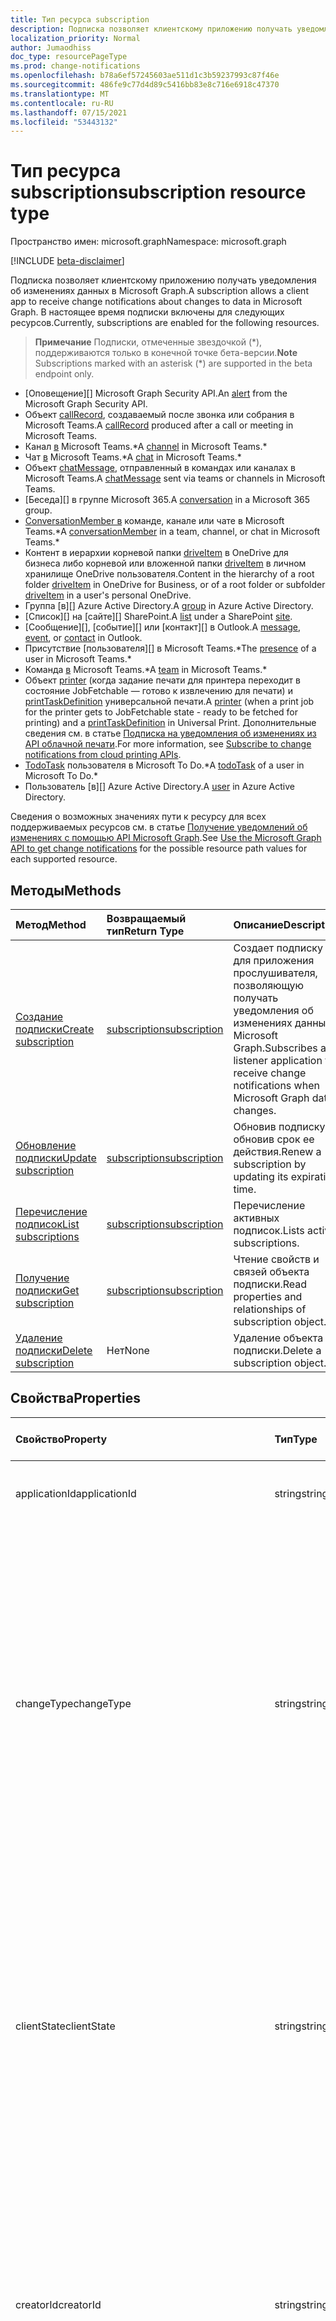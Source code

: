 ```yaml
---
title: Тип ресурса subscription
description: Подписка позволяет клиентскому приложению получать уведомления об изменениях данных в Microsoft Graph. На данный момент подписки включены для указанных ниже ресурсов.
localization_priority: Normal
author: Jumaodhiss
doc_type: resourcePageType
ms.prod: change-notifications
ms.openlocfilehash: b78a6ef57245603ae511d1c3b59237993c87f46e
ms.sourcegitcommit: 486fe9c77d4d89c5416bb83e8c716e6918c47370
ms.translationtype: MT
ms.contentlocale: ru-RU
ms.lasthandoff: 07/15/2021
ms.locfileid: "53443132"
---
```

# <a name="subscription-resource-type"></a><span data-ttu-id="87a58-104">Тип ресурса subscription</span><span class="sxs-lookup"><span data-stu-id="87a58-104">subscription resource type</span></span>

<span data-ttu-id="87a58-105">Пространство имен: microsoft.graph</span><span class="sxs-lookup"><span data-stu-id="87a58-105">Namespace: microsoft.graph</span></span>

[!INCLUDE [beta-disclaimer](../../includes/beta-disclaimer.md)]

<span data-ttu-id="87a58-106">Подписка позволяет клиентскому приложению получать уведомления об изменениях данных в Microsoft Graph.</span><span class="sxs-lookup"><span data-stu-id="87a58-106">A subscription allows a client app to receive change notifications about changes to data in Microsoft Graph.</span></span> <span data-ttu-id="87a58-107">В настоящее время подписки включены для следующих ресурсов.</span><span class="sxs-lookup"><span data-stu-id="87a58-107">Currently, subscriptions are enabled for the following resources.</span></span> 

> <span data-ttu-id="87a58-108">**Примечание** Подписки, отмеченные звездочкой (\*), поддерживаются только в конечной точке бета-версии.</span><span class="sxs-lookup"><span data-stu-id="87a58-108">**Note** Subscriptions marked with an asterisk (\*) are supported in the beta endpoint only.</span></span>

- <span data-ttu-id="87a58-109">[Оповещение][] Microsoft Graph Security API.</span><span class="sxs-lookup"><span data-stu-id="87a58-109">An [alert][] from the Microsoft Graph Security API.</span></span>
- <span data-ttu-id="87a58-110">Объект [callRecord][], создаваемый после звонка или собрания в Microsoft Teams.</span><span class="sxs-lookup"><span data-stu-id="87a58-110">A [callRecord][] produced after a call or meeting in Microsoft Teams.</span></span>
- <span data-ttu-id="87a58-111">Канал [в](./channel.md) Microsoft Teams.\*</span><span class="sxs-lookup"><span data-stu-id="87a58-111">A [channel](./channel.md) in Microsoft Teams.\*</span></span>
- <span data-ttu-id="87a58-112">Чат [в](./chat.md) Microsoft Teams.\*</span><span class="sxs-lookup"><span data-stu-id="87a58-112">A [chat](./chat.md) in Microsoft Teams.\*</span></span>
- <span data-ttu-id="87a58-113">Объект [chatMessage][], отправленный в командах или каналах в Microsoft Teams.</span><span class="sxs-lookup"><span data-stu-id="87a58-113">A [chatMessage][] sent via teams or channels in Microsoft Teams.</span></span>
- <span data-ttu-id="87a58-114">[Беседа][] в группе Microsoft 365.</span><span class="sxs-lookup"><span data-stu-id="87a58-114">A [conversation][] in a Microsoft 365 group.</span></span>
- <span data-ttu-id="87a58-115">[ConversationMember в](./conversationmember.md) команде, канале или чате в Microsoft Teams.\*</span><span class="sxs-lookup"><span data-stu-id="87a58-115">A [conversationMember](./conversationmember.md) in a team, channel, or chat in Microsoft Teams.\*</span></span>
- <span data-ttu-id="87a58-116">Контент в иерархии корневой папки [driveItem][] в OneDrive для бизнеса либо корневой или вложенной папки [driveItem][] в личном хранилище OneDrive пользователя.</span><span class="sxs-lookup"><span data-stu-id="87a58-116">Content in the hierarchy of a root folder [driveItem][] in OneDrive for Business, or of a root folder or subfolder [driveItem][] in a user's personal OneDrive.</span></span>
- <span data-ttu-id="87a58-117">Группа [в][] Azure Active Directory.</span><span class="sxs-lookup"><span data-stu-id="87a58-117">A [group][] in Azure Active Directory.</span></span>
- <span data-ttu-id="87a58-118">[Список][] на [сайте][] SharePoint.</span><span class="sxs-lookup"><span data-stu-id="87a58-118">A [list][] under a SharePoint [site][].</span></span>
- <span data-ttu-id="87a58-119">[Сообщение][], [событие][] или [контакт][] в Outlook.</span><span class="sxs-lookup"><span data-stu-id="87a58-119">A [message][], [event][], or [contact][] in Outlook.</span></span>
- <span data-ttu-id="87a58-120">Присутствие [пользователя][] в Microsoft Teams.\*</span><span class="sxs-lookup"><span data-stu-id="87a58-120">The [presence][] of a user in Microsoft Teams.\*</span></span>
- <span data-ttu-id="87a58-121">Команда [в](./team.md) Microsoft Teams.\*</span><span class="sxs-lookup"><span data-stu-id="87a58-121">A [team](./team.md) in Microsoft Teams.\*</span></span>
- <span data-ttu-id="87a58-122">Объект [printer][] (когда задание печати для принтера переходит в состояние JobFetchable — готово к извлечению для печати) и [printTaskDefinition][] универсальной печати.</span><span class="sxs-lookup"><span data-stu-id="87a58-122">A [printer][] (when a print job for the printer gets to JobFetchable state - ready to be fetched for printing) and a [printTaskDefinition][] in Universal Print.</span></span> <span data-ttu-id="87a58-123">Дополнительные сведения см. в статье [Подписка на уведомления об изменениях из API облачной печати](/graph/universal-print-webhook-notifications).</span><span class="sxs-lookup"><span data-stu-id="87a58-123">For more information, see [Subscribe to change notifications from cloud printing APIs](/graph/universal-print-webhook-notifications).</span></span>
- <span data-ttu-id="87a58-124">[TodoTask][] пользователя в Microsoft To Do.\*</span><span class="sxs-lookup"><span data-stu-id="87a58-124">A [todoTask][] of a user in Microsoft To Do.\*</span></span>
- <span data-ttu-id="87a58-125">Пользователь [в][] Azure Active Directory.</span><span class="sxs-lookup"><span data-stu-id="87a58-125">A [user][] in Azure Active Directory.</span></span>

<span data-ttu-id="87a58-126">Сведения о возможных значениях пути к ресурсу для всех поддерживаемых ресурсов см. в статье [Получение уведомлений об изменениях с помощью API Microsoft Graph](webhooks.md).</span><span class="sxs-lookup"><span data-stu-id="87a58-126">See [Use the Microsoft Graph API to get change notifications](webhooks.md) for the possible resource path values for each supported resource.</span></span>

## <a name="methods"></a><span data-ttu-id="87a58-127">Методы</span><span class="sxs-lookup"><span data-stu-id="87a58-127">Methods</span></span>

| <span data-ttu-id="87a58-128">Метод</span><span class="sxs-lookup"><span data-stu-id="87a58-128">Method</span></span> | <span data-ttu-id="87a58-129">Возвращаемый тип</span><span class="sxs-lookup"><span data-stu-id="87a58-129">Return Type</span></span> | <span data-ttu-id="87a58-130">Описание</span><span class="sxs-lookup"><span data-stu-id="87a58-130">Description</span></span> |
|:-------|:------------|:------------|
| [<span data-ttu-id="87a58-131">Создание подписки</span><span class="sxs-lookup"><span data-stu-id="87a58-131">Create subscription</span></span>](../api/subscription-post-subscriptions.md) | [<span data-ttu-id="87a58-132">subscription</span><span class="sxs-lookup"><span data-stu-id="87a58-132">subscription</span></span>](subscription.md) | <span data-ttu-id="87a58-133">Создает подписку для приложения прослушивателя, позволяющую получать уведомления об изменениях данных в Microsoft Graph.</span><span class="sxs-lookup"><span data-stu-id="87a58-133">Subscribes a listener application to receive change notifications when Microsoft Graph data changes.</span></span> |
| [<span data-ttu-id="87a58-134">Обновление подписки</span><span class="sxs-lookup"><span data-stu-id="87a58-134">Update subscription</span></span>](../api/subscription-update.md) | [<span data-ttu-id="87a58-135">subscription</span><span class="sxs-lookup"><span data-stu-id="87a58-135">subscription</span></span>](subscription.md) | <span data-ttu-id="87a58-136">Обновив подписку, обновив срок ее действия.</span><span class="sxs-lookup"><span data-stu-id="87a58-136">Renew a subscription by updating its expiration time.</span></span> |
| [<span data-ttu-id="87a58-137">Перечисление подписок</span><span class="sxs-lookup"><span data-stu-id="87a58-137">List subscriptions</span></span>](../api/subscription-list.md) | [<span data-ttu-id="87a58-138">subscription</span><span class="sxs-lookup"><span data-stu-id="87a58-138">subscription</span></span>](subscription.md) | <span data-ttu-id="87a58-139">Перечисление активных подписок.</span><span class="sxs-lookup"><span data-stu-id="87a58-139">Lists active subscriptions.</span></span> |
| [<span data-ttu-id="87a58-140">Получение подписки</span><span class="sxs-lookup"><span data-stu-id="87a58-140">Get subscription</span></span>](../api/subscription-get.md) | [<span data-ttu-id="87a58-141">subscription</span><span class="sxs-lookup"><span data-stu-id="87a58-141">subscription</span></span>](subscription.md) | <span data-ttu-id="87a58-142">Чтение свойств и связей объекта подписки.</span><span class="sxs-lookup"><span data-stu-id="87a58-142">Read properties and relationships of subscription object.</span></span> |
| [<span data-ttu-id="87a58-143">Удаление подписки</span><span class="sxs-lookup"><span data-stu-id="87a58-143">Delete subscription</span></span>](../api/subscription-delete.md) | <span data-ttu-id="87a58-144">Нет</span><span class="sxs-lookup"><span data-stu-id="87a58-144">None</span></span> | <span data-ttu-id="87a58-145">Удаление объекта подписки.</span><span class="sxs-lookup"><span data-stu-id="87a58-145">Delete a subscription object.</span></span> |

## <a name="properties"></a><span data-ttu-id="87a58-146">Свойства</span><span class="sxs-lookup"><span data-stu-id="87a58-146">Properties</span></span>

| <span data-ttu-id="87a58-147">Свойство</span><span class="sxs-lookup"><span data-stu-id="87a58-147">Property</span></span> | <span data-ttu-id="87a58-148">Тип</span><span class="sxs-lookup"><span data-stu-id="87a58-148">Type</span></span> | <span data-ttu-id="87a58-149">Описание</span><span class="sxs-lookup"><span data-stu-id="87a58-149">Description</span></span> | <span data-ttu-id="87a58-150">Поддерживаемые ресурсы</span><span class="sxs-lookup"><span data-stu-id="87a58-150">Supported Resources</span></span> |
|:---------|:-----|:------------|:--------------|
| <span data-ttu-id="87a58-151">applicationId</span><span class="sxs-lookup"><span data-stu-id="87a58-151">applicationId</span></span> | <span data-ttu-id="87a58-152">string</span><span class="sxs-lookup"><span data-stu-id="87a58-152">string</span></span> | <span data-ttu-id="87a58-p104">Идентификатор приложения, использованного для создания подписки. Только для чтения.</span><span class="sxs-lookup"><span data-stu-id="87a58-p104">Identifier of the application used to create the subscription. Read-only.</span></span> | <span data-ttu-id="87a58-155">Все</span><span class="sxs-lookup"><span data-stu-id="87a58-155">All</span></span> |
| <span data-ttu-id="87a58-156">changeType</span><span class="sxs-lookup"><span data-stu-id="87a58-156">changeType</span></span> | <span data-ttu-id="87a58-157">string</span><span class="sxs-lookup"><span data-stu-id="87a58-157">string</span></span> | <span data-ttu-id="87a58-158">Указывает тип изменения в ресурсе, на который оформлена подписка и при возникновении которого будет создано уведомление об изменении.</span><span class="sxs-lookup"><span data-stu-id="87a58-158">Indicates the type of change in the subscribed resource that will raise a change notification.</span></span> <span data-ttu-id="87a58-159">Поддерживаемые значения: `created`, `updated`, `deleted`.</span><span class="sxs-lookup"><span data-stu-id="87a58-159">The supported values are: `created`, `updated`, `deleted`.</span></span> <span data-ttu-id="87a58-160">Вы можете объединить несколько значений, указав их в списке с разделителями-запятыми.</span><span class="sxs-lookup"><span data-stu-id="87a58-160">Multiple values can be combined using a comma-separated list.</span></span> <span data-ttu-id="87a58-161">Обязательный.</span><span class="sxs-lookup"><span data-stu-id="87a58-161">Required.</span></span> <br><br><span data-ttu-id="87a58-162">Примечание. Уведомления об изменении корневых элементов диска и списков поддерживают только changeType `updated`.</span><span class="sxs-lookup"><span data-stu-id="87a58-162">Note: Drive root item and list change notifications support only the `updated` changeType.</span></span> <span data-ttu-id="87a58-163">Уведомления об изменении пользователей и групп поддерживают changeType `updated` и `deleted`.</span><span class="sxs-lookup"><span data-stu-id="87a58-163">User and group change notifications support `updated` and `deleted` changeType.</span></span> | <span data-ttu-id="87a58-164">Все</span><span class="sxs-lookup"><span data-stu-id="87a58-164">All</span></span> |
| <span data-ttu-id="87a58-165">clientState</span><span class="sxs-lookup"><span data-stu-id="87a58-165">clientState</span></span> | <span data-ttu-id="87a58-166">string</span><span class="sxs-lookup"><span data-stu-id="87a58-166">string</span></span> | <span data-ttu-id="87a58-167">Указывает значение свойства **clientState,** отправленного службой в каждом уведомлении об изменении.</span><span class="sxs-lookup"><span data-stu-id="87a58-167">Specifies the value of the **clientState** property sent by the service in each change notification.</span></span> <span data-ttu-id="87a58-168">Максимальная длина: 255 символов.</span><span class="sxs-lookup"><span data-stu-id="87a58-168">The maximum length is 255 characters.</span></span> <span data-ttu-id="87a58-169">Клиент может проверить, пришло ли уведомление об изменении из службы, сравнивая значение свойства **clientState,** отправленного с подпиской, со значением свойства **clientState,** полученного с каждым уведомлением об изменении.</span><span class="sxs-lookup"><span data-stu-id="87a58-169">The client can check that the change notification came from the service by comparing the value of the **clientState** property sent with the subscription with the value of the **clientState** property received with each change notification.</span></span> <span data-ttu-id="87a58-170">Необязательно.</span><span class="sxs-lookup"><span data-stu-id="87a58-170">Optional.</span></span> | <span data-ttu-id="87a58-171">Все</span><span class="sxs-lookup"><span data-stu-id="87a58-171">All</span></span> |
| <span data-ttu-id="87a58-172">creatorId</span><span class="sxs-lookup"><span data-stu-id="87a58-172">creatorId</span></span> | <span data-ttu-id="87a58-173">string</span><span class="sxs-lookup"><span data-stu-id="87a58-173">string</span></span> | <span data-ttu-id="87a58-174">Идентификатор пользователя или субъекта-службы, которые создали подписку.</span><span class="sxs-lookup"><span data-stu-id="87a58-174">Identifier of the user or service principal that created the subscription.</span></span> <span data-ttu-id="87a58-175">Если приложение использовало делегирование разрешений для создания подписки, это поле содержит ID подписанного пользователя, созвали его от имени.</span><span class="sxs-lookup"><span data-stu-id="87a58-175">If the app used delegated permissions to create the subscription, this field contains the ID of the signed-in user the app called on behalf of.</span></span> <span data-ttu-id="87a58-176">Если приложение использовало разрешения приложения, это поле содержит ID основного владельца службы, соответствующего приложению.</span><span class="sxs-lookup"><span data-stu-id="87a58-176">If the app used application permissions, this field contains the ID of the service principal corresponding to the app.</span></span> <span data-ttu-id="87a58-177">Только для чтения.</span><span class="sxs-lookup"><span data-stu-id="87a58-177">Read-only.</span></span> | <span data-ttu-id="87a58-178">Все</span><span class="sxs-lookup"><span data-stu-id="87a58-178">All</span></span> |
| <span data-ttu-id="87a58-179">encryptionCertificate</span><span class="sxs-lookup"><span data-stu-id="87a58-179">encryptionCertificate</span></span> | <span data-ttu-id="87a58-180">string</span><span class="sxs-lookup"><span data-stu-id="87a58-180">string</span></span> | <span data-ttu-id="87a58-181">Представление в кодировке Base64 сертификата с открытым ключом, используемое для шифрования данных ресурса в уведомлениях об изменениях.</span><span class="sxs-lookup"><span data-stu-id="87a58-181">A base64-encoded representation of a certificate with a public key used to encrypt resource data in change notifications.</span></span> <span data-ttu-id="87a58-182">Необязательно.</span><span class="sxs-lookup"><span data-stu-id="87a58-182">Optional.</span></span> <span data-ttu-id="87a58-183">Обязательно, если **includeResourceData** имеет значение true.</span><span class="sxs-lookup"><span data-stu-id="87a58-183">Required when **includeResourceData** is true.</span></span> | <span data-ttu-id="87a58-184">Все</span><span class="sxs-lookup"><span data-stu-id="87a58-184">All</span></span> |
| <span data-ttu-id="87a58-185">encryptionCertificateId</span><span class="sxs-lookup"><span data-stu-id="87a58-185">encryptionCertificateId</span></span> | <span data-ttu-id="87a58-186">string</span><span class="sxs-lookup"><span data-stu-id="87a58-186">string</span></span> | <span data-ttu-id="87a58-187">Предоставляемый приложением настраиваемый идентификатор, помогающий определить сертификат, необходимый для расшифровки данных ресурса.</span><span class="sxs-lookup"><span data-stu-id="87a58-187">A custom app-provided identifier to help identify the certificate needed to decrypt resource data.</span></span> <span data-ttu-id="87a58-188">Необязательно.</span><span class="sxs-lookup"><span data-stu-id="87a58-188">Optional.</span></span> <span data-ttu-id="87a58-189">Обязательно, если **includeResourceData** имеет значение true.</span><span class="sxs-lookup"><span data-stu-id="87a58-189">Required when **includeResourceData** is true.</span></span> | <span data-ttu-id="87a58-190">Все</span><span class="sxs-lookup"><span data-stu-id="87a58-190">All</span></span> |
| <span data-ttu-id="87a58-191">expirationDateTime</span><span class="sxs-lookup"><span data-stu-id="87a58-191">expirationDateTime</span></span> | <span data-ttu-id="87a58-192">DateTimeOffset</span><span class="sxs-lookup"><span data-stu-id="87a58-192">DateTimeOffset</span></span> | <span data-ttu-id="87a58-193">Указывает дату и время истечения срока действия подписки на веб-перехватчик.</span><span class="sxs-lookup"><span data-stu-id="87a58-193">Specifies the date and time when the webhook subscription expires.</span></span> <span data-ttu-id="87a58-194">Используется время в формате UTC, и оно может представлять собой время с момента создания подписки, которое зависит от ресурса, на который оформлена подписка.</span><span class="sxs-lookup"><span data-stu-id="87a58-194">The time is in UTC, and can be an amount of time from subscription creation that varies for the resource subscribed to.</span></span>  <span data-ttu-id="87a58-195">В приведенной ниже таблице указан максимально допустимый период подписки.</span><span class="sxs-lookup"><span data-stu-id="87a58-195">See the table below for maximum supported subscription length of time.</span></span> <span data-ttu-id="87a58-196">Обязательный.</span><span class="sxs-lookup"><span data-stu-id="87a58-196">Required.</span></span> | <span data-ttu-id="87a58-197">Все</span><span class="sxs-lookup"><span data-stu-id="87a58-197">All</span></span> |
| <span data-ttu-id="87a58-198">id</span><span class="sxs-lookup"><span data-stu-id="87a58-198">id</span></span> | <span data-ttu-id="87a58-199">string</span><span class="sxs-lookup"><span data-stu-id="87a58-199">string</span></span> | <span data-ttu-id="87a58-p112">Уникальный идентификатор для подписки. Только для чтения.</span><span class="sxs-lookup"><span data-stu-id="87a58-p112">Unique identifier for the subscription. Read-only.</span></span> | <span data-ttu-id="87a58-202">Все</span><span class="sxs-lookup"><span data-stu-id="87a58-202">All</span></span> |
| <span data-ttu-id="87a58-203">includeResourceData</span><span class="sxs-lookup"><span data-stu-id="87a58-203">includeResourceData</span></span> | <span data-ttu-id="87a58-204">Boolean</span><span class="sxs-lookup"><span data-stu-id="87a58-204">Boolean</span></span> | <span data-ttu-id="87a58-205">Если присвоено значение `true`, уведомления об изменениях [включают данные ресурса](/graph/webhooks-with-resource-data) (например, содержимое сообщения чата).</span><span class="sxs-lookup"><span data-stu-id="87a58-205">When set to `true`, change notifications [include resource data](/graph/webhooks-with-resource-data) (such as content of a chat message).</span></span> <span data-ttu-id="87a58-206">Необязательно.</span><span class="sxs-lookup"><span data-stu-id="87a58-206">Optional.</span></span> | <span data-ttu-id="87a58-207">Все</span><span class="sxs-lookup"><span data-stu-id="87a58-207">All</span></span> |
| <span data-ttu-id="87a58-208">latestSupportedTlsVersion</span><span class="sxs-lookup"><span data-stu-id="87a58-208">latestSupportedTlsVersion</span></span> | <span data-ttu-id="87a58-209">String</span><span class="sxs-lookup"><span data-stu-id="87a58-209">string</span></span> | <span data-ttu-id="87a58-210">Указывает последнюю версию протокола TLS, поддерживаемую конечной точкой уведомлений, указанной с помощью свойства **notificationUrl**.</span><span class="sxs-lookup"><span data-stu-id="87a58-210">Specifies the latest version of Transport Layer Security (TLS) that the notification endpoint, specified by **notificationUrl**, supports.</span></span> <span data-ttu-id="87a58-211">Допустимые значения: `v1_0`, `v1_1`, `v1_2`, `v1_3`.</span><span class="sxs-lookup"><span data-stu-id="87a58-211">The possible values are: `v1_0`, `v1_1`, `v1_2`, `v1_3`.</span></span> </br></br><span data-ttu-id="87a58-212">Для подписчиков, чья конечная точка уведомлений поддерживает более раннюю версию, чем рекомендуемая в настоящее время (TLS 1.2), указание этого свойства в установленные [сроки](https://developer.microsoft.com/graph/blogs/microsoft-graph-subscriptions-deprecating-tls-1-0-and-1-1/) позволит им временно применять устаревшую версию TLS до перехода на TLS 1.2.</span><span class="sxs-lookup"><span data-stu-id="87a58-212">For subscribers whose notification endpoint supports a version lower than the currently recommended version (TLS 1.2), specifying this property by a set [timeline](https://developer.microsoft.com/graph/blogs/microsoft-graph-subscriptions-deprecating-tls-1-0-and-1-1/) allows them to temporarily use their deprecated version of TLS before completing their upgrade to TLS 1.2.</span></span> <span data-ttu-id="87a58-213">Если такие подписчики не настроят это свойство согласно соответствующим срокам, действия с подпиской будут завершаться сбоем.</span><span class="sxs-lookup"><span data-stu-id="87a58-213">For these subscribers, not setting this property per the timeline would result in subscription operations failing.</span></span> </br></br><span data-ttu-id="87a58-214">Для подписчиков, чья конечная точка уведомлений уже поддерживает TLS 1.2, настройка этого свойства необязательна.</span><span class="sxs-lookup"><span data-stu-id="87a58-214">For subscribers whose notification endpoint already supports TLS 1.2, setting this property is optional.</span></span> <span data-ttu-id="87a58-215">В таких случаях Microsoft Graph по умолчанию присваивает свойству значение `v1_2`.</span><span class="sxs-lookup"><span data-stu-id="87a58-215">In such cases, Microsoft Graph defaults the property to `v1_2`.</span></span> | <span data-ttu-id="87a58-216">Все</span><span class="sxs-lookup"><span data-stu-id="87a58-216">All</span></span> |
| <span data-ttu-id="87a58-217">lifecycleNotificationUrl</span><span class="sxs-lookup"><span data-stu-id="87a58-217">lifecycleNotificationUrl</span></span> | <span data-ttu-id="87a58-218">string</span><span class="sxs-lookup"><span data-stu-id="87a58-218">string</span></span> | <span data-ttu-id="87a58-219">URL-адрес конечной точки, принимающей уведомления жизненного цикла, в том числе уведомления `subscriptionRemoved` и `missed`.</span><span class="sxs-lookup"><span data-stu-id="87a58-219">The URL of the endpoint that receives lifecycle notifications, including `subscriptionRemoved` and `missed` notifications.</span></span> <span data-ttu-id="87a58-220">Этот URL-адрес должен использовать протокол HTTPS.</span><span class="sxs-lookup"><span data-stu-id="87a58-220">This URL must make use of the HTTPS protocol.</span></span> <span data-ttu-id="87a58-221">Необязательно.</span><span class="sxs-lookup"><span data-stu-id="87a58-221">Optional.</span></span> <br><br><span data-ttu-id="87a58-222">[Дополнительные сведения](/graph/webhooks-lifecycle) об использовании уведомлений жизненного цикла ресурсами Outlook.</span><span class="sxs-lookup"><span data-stu-id="87a58-222">[Read more](/graph/webhooks-lifecycle) about how Outlook resources use lifecycle notifications.</span></span> | <span data-ttu-id="87a58-223">Все</span><span class="sxs-lookup"><span data-stu-id="87a58-223">All</span></span> |
| <span data-ttu-id="87a58-224">notificationContentType</span><span class="sxs-lookup"><span data-stu-id="87a58-224">notificationContentType</span></span> | <span data-ttu-id="87a58-225">строка</span><span class="sxs-lookup"><span data-stu-id="87a58-225">string</span></span> | <span data-ttu-id="87a58-226">Нужный тип контента для уведомлений об изменениях MS Graph для поддерживаемых типов ресурсов.</span><span class="sxs-lookup"><span data-stu-id="87a58-226">Desired content-type for MS Graph change notifications for supported resource types.</span></span> <span data-ttu-id="87a58-227">Тип контента по умолчанию — "application/json".</span><span class="sxs-lookup"><span data-stu-id="87a58-227">The default content-type is the "application/json" content-type.</span></span> | <span data-ttu-id="87a58-228">Все</span><span class="sxs-lookup"><span data-stu-id="87a58-228">All</span></span> |
| <span data-ttu-id="87a58-229">notificationQueryOptions</span><span class="sxs-lookup"><span data-stu-id="87a58-229">notificationQueryOptions</span></span> | <span data-ttu-id="87a58-230">строка</span><span class="sxs-lookup"><span data-stu-id="87a58-230">string</span></span> | <span data-ttu-id="87a58-231">Параметры запросов OData для указания значения целевого ресурса.</span><span class="sxs-lookup"><span data-stu-id="87a58-231">OData Query Options for specifying value for the targeting resource.</span></span> <span data-ttu-id="87a58-232">Клиенты получают уведомления, когда ресурс переходит в состояние, соответствующее указанным здесь параметрам запроса.</span><span class="sxs-lookup"><span data-stu-id="87a58-232">Clients receive notifications when resource reaches the state matching the query options provided here.</span></span> <span data-ttu-id="87a58-233">Благодаря этому новому свойству в полезных данных создания подписки, а также существующим свойствам, веб-перехватчики будут предоставлять уведомления, когда ресурс достигает нужного состояния, указанного в свойстве notificationQueryOptions, например когда завершается задание печати, когда значение свойства `isFetchable` ресурса задания печати принимает значение true и т. д.</span><span class="sxs-lookup"><span data-stu-id="87a58-233">With this new property in the subscription creation payload along with all existing properties, Webhooks will deliver notifications whenever a resource reaches the desired state mentioned in the notificationQueryOptions property eg  when the print job is completed, when a print job resource `isFetchable` property value becomes true etc.</span></span> | [<span data-ttu-id="87a58-234">Служба универсальной печати</span><span class="sxs-lookup"><span data-stu-id="87a58-234">Universal Print Service</span></span>](/graph/universal-print-webhook-notifications) |
| <span data-ttu-id="87a58-235">notificationUrl</span><span class="sxs-lookup"><span data-stu-id="87a58-235">notificationUrl</span></span> | <span data-ttu-id="87a58-236">string</span><span class="sxs-lookup"><span data-stu-id="87a58-236">string</span></span> | <span data-ttu-id="87a58-237">URL-адрес конечной точки, которая получает уведомления об изменении.</span><span class="sxs-lookup"><span data-stu-id="87a58-237">The URL of the endpoint that receives the change notifications.</span></span> <span data-ttu-id="87a58-238">Этот URL-адрес должен использовать протокол HTTPS.</span><span class="sxs-lookup"><span data-stu-id="87a58-238">This URL must make use of the HTTPS protocol.</span></span> <span data-ttu-id="87a58-239">Обязательный.</span><span class="sxs-lookup"><span data-stu-id="87a58-239">Required.</span></span> | <span data-ttu-id="87a58-240">Все</span><span class="sxs-lookup"><span data-stu-id="87a58-240">All</span></span> |
| <span data-ttu-id="87a58-241">resource</span><span class="sxs-lookup"><span data-stu-id="87a58-241">resource</span></span> | <span data-ttu-id="87a58-242">string</span><span class="sxs-lookup"><span data-stu-id="87a58-242">string</span></span> | <span data-ttu-id="87a58-243">Указывает ресурс, для которого будут отслеживаться изменения.</span><span class="sxs-lookup"><span data-stu-id="87a58-243">Specifies the resource that will be monitored for changes.</span></span> <span data-ttu-id="87a58-244">Не включайте базовый URL-адрес (`https://graph.microsoft.com/beta/`).</span><span class="sxs-lookup"><span data-stu-id="87a58-244">Do not include the base URL (`https://graph.microsoft.com/beta/`).</span></span> <span data-ttu-id="87a58-245">См. возможные [значения](webhooks.md) пути к ресурсу для всех поддерживаемых ресурсов.</span><span class="sxs-lookup"><span data-stu-id="87a58-245">See the possible resource path [values](webhooks.md) for each supported resource.</span></span> <span data-ttu-id="87a58-246">Обязательный.</span><span class="sxs-lookup"><span data-stu-id="87a58-246">Required.</span></span> | <span data-ttu-id="87a58-247">Все</span><span class="sxs-lookup"><span data-stu-id="87a58-247">All</span></span> |

### <a name="maximum-length-of-subscription-per-resource-type"></a><span data-ttu-id="87a58-248">Максимальный период подписки для каждого из типов ресурсов</span><span class="sxs-lookup"><span data-stu-id="87a58-248">Maximum length of subscription per resource type</span></span>

| <span data-ttu-id="87a58-249">Ресурс</span><span class="sxs-lookup"><span data-stu-id="87a58-249">Resource</span></span>            | <span data-ttu-id="87a58-250">Максимальный срок действия</span><span class="sxs-lookup"><span data-stu-id="87a58-250">Maximum expiration time</span></span>  |
|:--------------------|:-------------------------|
| <span data-ttu-id="87a58-251">**Оповещение** безопасности</span><span class="sxs-lookup"><span data-stu-id="87a58-251">Security **alert**</span></span>     | <span data-ttu-id="87a58-252">43200 минут (до 30 дней)</span><span class="sxs-lookup"><span data-stu-id="87a58-252">43200 minutes (under 30 days)</span></span>  |
| <span data-ttu-id="87a58-253">**callRecord** в Teams</span><span class="sxs-lookup"><span data-stu-id="87a58-253">Teams **callRecord**</span></span>    | <span data-ttu-id="87a58-254">4230 минут (до 3 дней)</span><span class="sxs-lookup"><span data-stu-id="87a58-254">4230 minutes (under 3 days)</span></span>  |
| <span data-ttu-id="87a58-255">**Канал** Teams </span><span class="sxs-lookup"><span data-stu-id="87a58-255">Teams **channel**</span></span>    | <span data-ttu-id="87a58-256">60 минут (1 час)</span><span class="sxs-lookup"><span data-stu-id="87a58-256">60 minutes (1 hour)</span></span>  |
| <span data-ttu-id="87a58-257">**Чат** Teams</span><span class="sxs-lookup"><span data-stu-id="87a58-257">Teams **chat**</span></span> | <span data-ttu-id="87a58-258">60 минут (1 час)</span><span class="sxs-lookup"><span data-stu-id="87a58-258">60 minutes (1 hour)</span></span> |
| <span data-ttu-id="87a58-259">**chatMessage** в Teams</span><span class="sxs-lookup"><span data-stu-id="87a58-259">Teams **chatMessage**</span></span>    | <span data-ttu-id="87a58-260">60 минут (1 час)</span><span class="sxs-lookup"><span data-stu-id="87a58-260">60 minutes (1 hour)</span></span>  |
| <span data-ttu-id="87a58-261">**conversationMember** в Teams</span><span class="sxs-lookup"><span data-stu-id="87a58-261">Teams **conversationMember**</span></span>    | <span data-ttu-id="87a58-262">60 минут (1 час)</span><span class="sxs-lookup"><span data-stu-id="87a58-262">60 minutes (1 hour)</span></span>  |
| <span data-ttu-id="87a58-263">**Команда** Teams</span><span class="sxs-lookup"><span data-stu-id="87a58-263">Teams **team**</span></span>    | <span data-ttu-id="87a58-264">60 минут (1 час)</span><span class="sxs-lookup"><span data-stu-id="87a58-264">60 minutes (1 hour)</span></span>  |
| <span data-ttu-id="87a58-265">Групповая **беседа**</span><span class="sxs-lookup"><span data-stu-id="87a58-265">Group **conversation**</span></span> | <span data-ttu-id="87a58-266">4230 минут (до 3 дней)</span><span class="sxs-lookup"><span data-stu-id="87a58-266">4230 minutes (under 3 days)</span></span>    |
| <span data-ttu-id="87a58-267">**driveItem** OneDrive</span><span class="sxs-lookup"><span data-stu-id="87a58-267">OneDrive **driveItem**</span></span>    | <span data-ttu-id="87a58-268">43200 минут (до 30 дней)</span><span class="sxs-lookup"><span data-stu-id="87a58-268">42300 minutes (under 30 days)</span></span>    |
| <span data-ttu-id="87a58-269">**Список** SharePoint</span><span class="sxs-lookup"><span data-stu-id="87a58-269">SharePoint **list**</span></span>    | <span data-ttu-id="87a58-270">43200 минут (до 30 дней)</span><span class="sxs-lookup"><span data-stu-id="87a58-270">42300 minutes (under 30 days)</span></span>    |
| <span data-ttu-id="87a58-271">**Сообщение**, **событие**, **контакт** Outlook</span><span class="sxs-lookup"><span data-stu-id="87a58-271">Outlook **message**, **event**, **contact**</span></span>              | <span data-ttu-id="87a58-272">4230 минут (до 3 дней)</span><span class="sxs-lookup"><span data-stu-id="87a58-272">4230 minutes (under 3 days)</span></span>    |
| <span data-ttu-id="87a58-273">**Пользователь**, **группа**, другие ресурсы каталога</span><span class="sxs-lookup"><span data-stu-id="87a58-273">**user**, **group**, other directory resources</span></span>   | <span data-ttu-id="87a58-274">41 760 минут (до 29 дней)</span><span class="sxs-lookup"><span data-stu-id="87a58-274">41760 minutes (under 29 days)</span></span>    |
| <span data-ttu-id="87a58-275">**presence**</span><span class="sxs-lookup"><span data-stu-id="87a58-275">**presence**</span></span>        | <span data-ttu-id="87a58-276">60 минут (1 час)</span><span class="sxs-lookup"><span data-stu-id="87a58-276">60 minutes (1 hour)</span></span> |
| <span data-ttu-id="87a58-277">**printer** печати</span><span class="sxs-lookup"><span data-stu-id="87a58-277">Print **printer**</span></span> | <span data-ttu-id="87a58-278">4230 минут (до 3 дней)</span><span class="sxs-lookup"><span data-stu-id="87a58-278">4230 minutes (under 3 days)</span></span>    |
| <span data-ttu-id="87a58-279">**printTaskDefinition** печати</span><span class="sxs-lookup"><span data-stu-id="87a58-279">Print **printTaskDefinition**</span></span> | <span data-ttu-id="87a58-280">4230 минут (до 3 дней)</span><span class="sxs-lookup"><span data-stu-id="87a58-280">4230 minutes (under 3 days)</span></span>    |
| <span data-ttu-id="87a58-281">**todoTask**</span><span class="sxs-lookup"><span data-stu-id="87a58-281">**todoTask**</span></span>              | <span data-ttu-id="87a58-282">4230 минут (до 3 дней)</span><span class="sxs-lookup"><span data-stu-id="87a58-282">4230 minutes (under 3 days)</span></span>    |


> <span data-ttu-id="87a58-283">**Примечание.** Для существующих приложений и новых приложений не должно превышаться допустимое значение.</span><span class="sxs-lookup"><span data-stu-id="87a58-283">**Note:** Existing applications and new applications should not exceed the supported value.</span></span> <span data-ttu-id="87a58-284">В будущем любые запросы на создание или продление подписки со значением, превышающим максимальное, будут завершаться ошибкой.</span><span class="sxs-lookup"><span data-stu-id="87a58-284">In the future, any requests to create or renew a subscription beyond the maximum value will fail.</span></span>

## <a name="relationships"></a><span data-ttu-id="87a58-285">Отношения</span><span class="sxs-lookup"><span data-stu-id="87a58-285">Relationships</span></span>

<span data-ttu-id="87a58-286">Отсутствуют.</span><span class="sxs-lookup"><span data-stu-id="87a58-286">None.</span></span>

## <a name="json-representation"></a><span data-ttu-id="87a58-287">Представление в формате JSON</span><span class="sxs-lookup"><span data-stu-id="87a58-287">JSON representation</span></span>

<span data-ttu-id="87a58-288">Ниже представлено описание ресурса в формате JSON.</span><span class="sxs-lookup"><span data-stu-id="87a58-288">Here is a JSON representation of the resource.</span></span>

<!--{
  "blockType": "resource",
  "optionalProperties": [],
  "baseType": "microsoft.graph.entity",
  "@odata.type": "microsoft.graph.subscription",
  "@odata.annotations": [
    {
      "capabilities": {
        "skippable": false,
        "toppable": false,
        "countable": false,
        "expandable": false,
        "filterable": false,
        "referenceable": false,
        "selectable": false,
        "sortable": false
      }
    }
  ]
}-->

```json
{
  "changeType": "string",
  "notificationUrl": "string",
  "lifecycleNotificationUrl": "string",
  "resource": "string",
  "applicationId" : "string",
  "expirationDateTime": "string (timestamp)",
  "id": "string (identifier)",
  "clientState": "string",
  "creatorId": "string",
  "includeResourceData": "boolean",
  "encryptionCertificate": "string",
  "encryptionCertificateId": "string",
  "latestSupportedTlsVersion": "string",
  "notificationContentType": "string",
  "notificationQueryOptions": "string"
}
```

[contact]: ./contact.md
[conversation]: ./conversation.md
[driveItem]: ./driveitem.md
[list]: ./list.md
[site]: ./site.md
[event]: ./event.md
[group]: ./group.md
[message]: ./message.md
[user]: ./user.md
[alert]: ./alert.md
[chatMessage]: ./chatmessage.md
[callRecord]: ./callrecords-callrecord.md
[presence]: ./presence.md
[printer]: ./printer.md
[printTaskDefinition]: ./printtaskdefinition.md
[todoTask]: ./todotask.md

<!-- uuid: 8fcb5dbc-d5aa-4681-8e31-b001d5168d79
2015-10-25 14:57:30 UTC -->
<!--
{
  "type": "#page.annotation",
  "description": "subscription resource",
  "keywords": "",
  "section": "documentation",
  "tocPath": "",
  "suppressions": []
}
-->


